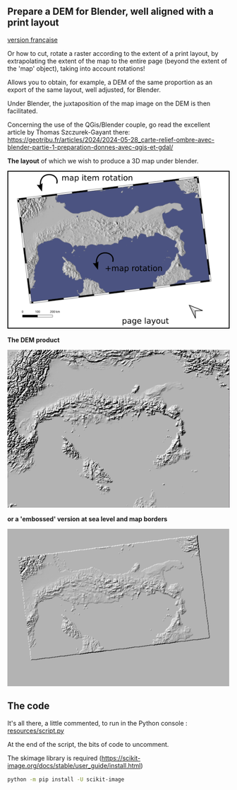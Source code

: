 ## Prepare a DEM for Blender, well aligned with a print layout

[version française](LISEZMOI.md)

Or how to cut, rotate a raster according to the extent of a print layout,
by extrapolating the extent of the map to the entire page (beyond the extent of the 'map' object),
taking into account rotations!

Allows you to obtain, for example, a DEM of the same proportion as an export of the same layout, well adjusted, for Blender.

Under Blender, the juxtaposition of the map image on the DEM is then facilitated.

Concerning the use of the QGis/Blender couple, go read the excellent article by Thomas Szczurek-Gayant there: https://geotribu.fr/articles/2024/2024-05-28_carte-relief-ombre-avec-blender-partie-1-preparation-donnes-avec-qgis-et-gdal/

**The layout** of which we wish to produce a 3D map under blender.

![alt text](resources/myLayout.png)

**The DEM product**

![alt text](resources/dem.png)

**or a 'embossed' version at sea level and map borders**

![alt text](resources/dem-embossed.png)

## The code

It's all there, a little commented, to run in the Python console : [resources/script.py](resources/script.py)

At the end of the script, the bits of code to uncomment.

The skimage library is required (https://scikit-image.org/docs/stable/user_guide/install.html)

```bash
python -m pip install -U scikit-image
```
